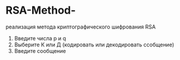 # RSA-Method-
реализация метода криптографического шифрования RSA 
  1. Введите числа p и q
  2. Выберите К или Д (кодировать или декодировать ссобщение)
  3. Введите сообщение
